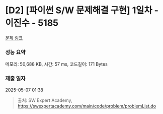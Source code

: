 # [D2] [파이썬 S/W 문제해결 구현] 1일차 - 이진수 - 5185 

[문제 링크](https://swexpertacademy.com/main/code/problem/problemDetail.do?contestProbId=AWTtiyIqd_wDFAVT) 

### 성능 요약

메모리: 50,688 KB, 시간: 57 ms, 코드길이: 171 Bytes

### 제출 일자

2025-05-07 01:38



> 출처: SW Expert Academy, https://swexpertacademy.com/main/code/problem/problemList.do